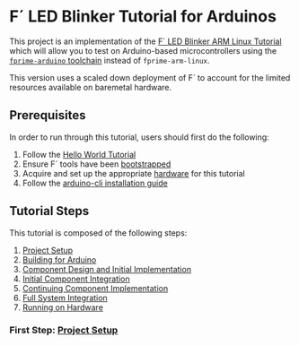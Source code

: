 # F´ LED Blinker Tutorial for Arduinos

This project is an implementation of the [F´ LED Blinker ARM Linux Tutorial](https://github.com/fprime-community/fprime-workshop-led-blinker.git) which will allow you to test on Arduino-based microcontrollers using the [`fprime-arduino` toolchain](https://github.com/fprime-community/fprime-arduino.git) instead of `fprime-arm-linux`. 

This version uses a scaled down deployment of F´ to account for the limited resources available on baremetal hardware.

## Prerequisites

In order to run through this tutorial, users should first do the following:

1. Follow the [Hello World Tutorial](https://fprime-community.github.io/fprime-tutorial-hello-world/)
2. Ensure F´ tools have been [bootstrapped](https://fprime-community.github.io/fprime-tutorial-hello-world/docs/NewProject.html#bootstrapping-f)
3. Acquire and set up the appropriate [hardware](docs/hardware.md) for this tutorial
4. Follow the [arduino-cli installation guide](docs/arduino-cli-install.md)

## Tutorial Steps

This tutorial is composed of the following steps:

1. [Project Setup](docs/project-setup.md)
2. [Building for Arduino](docs/building-for-arduino.md)
3. [Component Design and Initial Implementation](docs/component-implementation-1.md)
4. [Initial Component Integration](docs/initial-integration.md)
5. [Continuing Component Implementation](docs/component-implementation-2.md)
6. [Full System Integration](docs/full-integration.md)
7. [Running on Hardware](docs/running-on-hardware.md)

### First Step: [Project Setup](./docs/project-setup.md)
